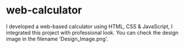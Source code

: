 # web-calculator
I developed a web-based calculator using HTML, CSS &amp; JavaScript, I integrated this project with professional look. You can check the design image in the filename 'Design_Image.png'.
